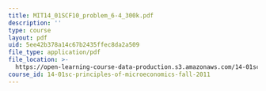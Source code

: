 ```yaml
---
title: MIT14_01SCF10_problem_6-4_300k.pdf
description: ''
type: course
layout: pdf
uid: 5ee42b378a14c67b2435ffec8da2a509
file_type: application/pdf
file_location: >-
  https://open-learning-course-data-production.s3.amazonaws.com/14-01sc-principles-of-microeconomics-fall-2011/5ee42b378a14c67b2435ffec8da2a509_MIT14_01SCF10_problem_6-4_300k.pdf
course_id: 14-01sc-principles-of-microeconomics-fall-2011
---
```

